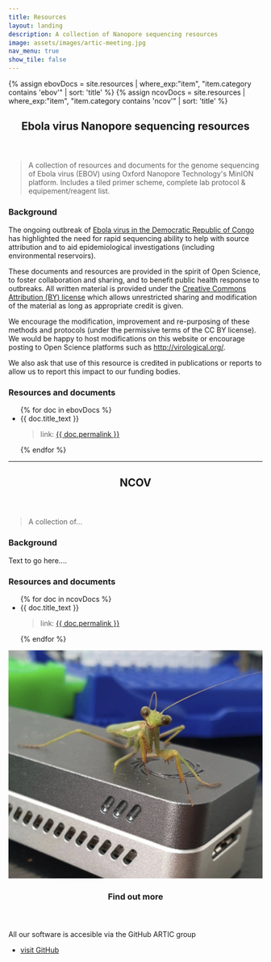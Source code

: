 ```yaml
---
title: Resources
layout: landing
description: A collection of Nanopore sequencing resources
image: assets/images/artic-meeting.jpg
nav_menu: true
show_tile: false
---
```


{% assign ebovDocs = site.resources | where_exp:"item", "item.category contains 'ebov'" | sort: 'title' %}
{% assign ncovDocs = site.resources | where_exp:"item", "item.category contains 'ncov'" | sort: 'title' %}

<section id="content" class="spotlights">
	<div class="inner">
			<header class="major">
				<h1>Ebola virus Nanopore sequencing resources</h1>
			</header>
			<blockquote>A collection of resources and documents for the genome sequencing of Ebola virus (EBOV) using Oxford Nanopore Technology's MinION platform. Includes a tiled primer scheme, complete lab protocol & equipement/reagent list.</blockquote>
			<h3>Background</h3>
			<p>The ongoing outbreak of <a href="http://www.who.int/emergencies/crises/cod/en/">Ebola virus in the Democratic Republic of Congo</a> has highlighted the need for rapid sequencing ability to help with source attribution and to aid epidemiological investigations (including environmental reservoirs).</p>
			<p>These documents and resources are provided in the spirit of Open Science, to foster collaboration and sharing, and to benefit public health response to outbreaks. All written material is provided under the <a href="http://creativecommons.org/licenses/by/4.0/">Creative Commons Attribution (BY) license</a> which allows unrestricted sharing and modification of the material as long as appropriate credit is given.</p>
			<p>We  encourage the modification, improvement and re-purposing of these methods and protocols (under the permissive terms of the CC BY license). We would be happy to host modifications on this website or encourage posting to Open Science platforms such as <a href="http://virological.org/">http://virological.org/</a>.</p>
			<p>We also ask that use of this resource is credited in publications or reports to allow us to report this impact to our funding bodies.</p>
			<h3>Resources and documents</h3>
			<ul>
			{% for doc in ebovDocs %}
				<li>{{ doc.title_text }}</li>
				<blockquote>link: <a href="{{ doc.permalink }}">{{ doc.permalink }}</a></blockquote>
			{% endfor %}
			</ul>
			<hr class="major"/>
			<header class="major">
				<h1>NCOV</h1>
			</header>
			<blockquote>A collection of...</blockquote>
			<h3>Background</h3>
			<p>Text to go here....</p>
			<h3>Resources and documents</h3>
			<ul>
			{% for doc in ncovDocs %}
				<li>{{ doc.title_text }}</li>
				<blockquote>link: <a href="{{ doc.permalink }}">{{ doc.permalink }}</a></blockquote>
			{% endfor %}
			</ul>
	</div>
	<section>
		<a href="wp1.html" class="image">
			<img src="assets/images/mantis.jpg" alt="" data-position="center center" />
		</a>
		<div class="content">
			<div class="inner">
				<header class="major">
						<h1>Find out more</h1>
				</header>
				<p>All our software is accesible via the GitHub ARTIC group</p>
				<ul class="actions">
					<li><a href="https://github.com/artic-network" class="button">visit GitHub</a></li>
				</ul>
			</div>
		</div>
	</section>
</section>